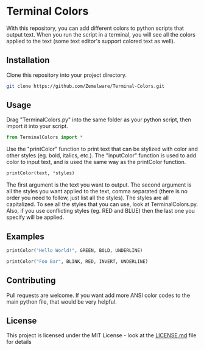 # Terminal Colors

With this repository, you can add different colors to python scripts that output text. When you run the script in a terminal, you will see all the colors applied to the text (some text editor's support colored text as well).

## Installation

Clone this repository into your project directory.

```bash
git clone https://github.com/Zemelware/Terminal-Colors.git
```

## Usage

Drag "TerminalColors.py" into the same folder as your python script, then import it into your script.

```py
from TerminalColors import *
```

Use the "printColor" function to print text that can be stylized with color and other styles (eg. bold, italics, etc.). The "inputColor" function is used to add color to input text, and is used the same way as the printColor function.

```py
printColor(text, *styles)
```

The first argument is the text you want to output. The second argument is all the styles you want applied to the text, comma separated (there is no order you need to follow, just list all the styles). The styles are all capitalized. To see all the styles that you can use, look at TerminalColors.py. Also, if you use conflicting styles (eg. RED and BLUE) then the last one you specify will be applied.

## Examples

```py
printColor("Hello World!", GREEN, BOLD, UNDERLINE)
```

```py
printColor("Foo Bar", BLINK, RED, INVERT, UNDERLINE)
```

## Contributing

Pull requests are welcome. If you want add more ANSI color codes to the main python file, that would be very helpful.

## License

This project is licensed under the MIT License - look at the [LICENSE.md](https://github.com/Zemelware/Terminal-Colors/blob/master/LICENSE) file for details
